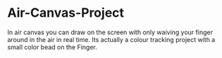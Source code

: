 # Air-Canvas-Project

In air canvas you can draw on the screen with
only waiving your finger around in the air in real
time. Its actually a colour tracking project with a
small color bead on the Finger.
